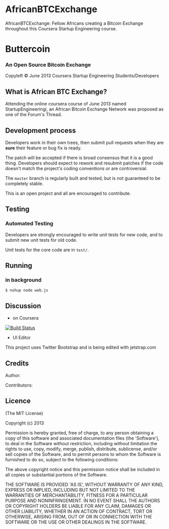 AfricanBTCExchange
==================

AfricanBTCExchange: Fellow Africans creating a Bitcoin Exchange throughout this Coursera Startup Engineering course. 

Buttercoin
==========
### An Open Source Bitcoin Exchange

Copyleft &copy; June 2013 Coursera Startup Engineering Students/Developers

What is African BTC Exchange?
-------------------

Attending the online coursera course of June 2013 named StartupEngineeringi, an African Bitcoin Exchange Network was proposed as one of the Forum's Thread.  

Development process
-------------------

Developers work in their own trees, then submit pull requests when they are **sure**
their feature or bug fix is ready.

The patch will be accepted if there is broad consensus that it is a good thing.
Developers should expect to rework and resubmit patches if the code doesn't
match the project's coding conventions or are controversial.

The `master` branch is regularly built and tested, but is not guaranteed to be
completely stable.

This is an open project and all are encouraged to contribute.

Testing
-------

### Automated Testing

Developers are strongly encouraged to write unit tests for new code, and to
submit new unit tests for old code.

Unit tests for the core code are in `test/`. 

Running
-------

### in background 

```$ nohup node web.js```

Discussion
----------

* on Coursera

[![Build Status](https://travis-ci.org/setrar/AfricanBTCExchange.png)](https://travis-ci.org/setrar/AfricanBTCExchange)

* UI Editor

This project uses Twitter Bootstrap and is being edited with jetstrap.com

## Credits

Author: <TBD>

Contributors: <TBD>

## Licence

(The MIT License)

Copyright (c) 2013 <TBD>

Permission is hereby granted, free of charge, to any person obtaining a copy of this software and associated documentation files (the 'Software'), to deal in the Software without restriction, including without limitation the rights to use, copy, modify, merge, publish, distribute, sublicense, and/or sell copies of the Software, and to permit persons to whom the Software is furnished to do so, subject to the following conditions:

The above copyright notice and this permission notice shall be included in all copies or substantial portions of the Software.

THE SOFTWARE IS PROVIDED 'AS IS', WITHOUT WARRANTY OF ANY KIND, EXPRESS OR IMPLIED, INCLUDING BUT NOT LIMITED TO THE WARRANTIES OF MERCHANTABILITY, FITNESS FOR A PARTICULAR PURPOSE AND NONINFRINGEMENT. IN NO EVENT SHALL THE AUTHORS OR COPYRIGHT HOLDERS BE LIABLE FOR ANY CLAIM, DAMAGES OR OTHER LIABILITY, WHETHER IN AN ACTION OF CONTRACT, TORT OR OTHERWISE, ARISING FROM, OUT OF OR IN CONNECTION WITH THE SOFTWARE OR THE USE OR OTHER DEALINGS IN THE SOFTWARE.

